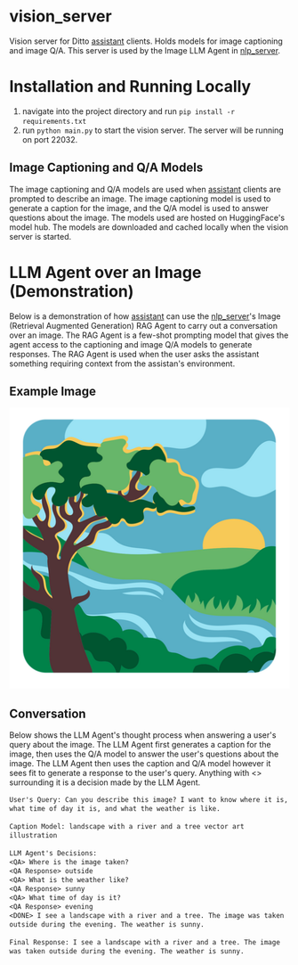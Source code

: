 # vision_server
Vision server for Ditto [assistant](http://github.com/ditto-assistant/assistant) clients. Holds models for image captioning and image Q/A. This server is used by the Image LLM Agent in [nlp_server](http://github.com/ditto-assistant/nlp_server).

# Installation and Running Locally
1. navigate into the project directory and run `pip install -r requirements.txt`
2. run `python main.py` to start the vision server. The server will be running on port 22032.

## Image Captioning and Q/A Models
The image captioning and Q/A models are used when [assistant](http://github.com/ditto-assistant/assistant) clients are prompted to describe an image. The image captioning model is used to generate a caption for the image, and the Q/A model is used to answer questions about the image. The models used are hosted on HuggingFace's model hub. The models are downloaded and cached locally when the vision server is started.

# LLM Agent over an Image (Demonstration)
Below is a demonstration of how [assistant](http://github.com/ditto-assistant/assistant) can use the [nlp_server](http://github.com/ditto-assistant/nlp_server)'s Image (Retrieval Augmented Generation) RAG Agent to carry out a conversation over an image. The RAG Agent is a few-shot prompting model that gives the agent access to the captioning and image Q/A models to generate responses. The RAG Agent is used when the user asks the assistant something requiring context from the assistan's environment.

## Example Image
![Example Image](./modules/river-sunset.png)


## Conversation
Below shows the LLM Agent's thought process when answering a user's query about the image. The LLM Agent first generates a caption for the image, then uses the Q/A model to answer the user's questions about the image. The LLM Agent then uses the caption and Q/A model however it sees fit to generate a response to the user's query. Anything with <> surrounding it is a decision made by the LLM Agent.
```
User's Query: Can you describe this image? I want to know where it is, what time of day it is, and what the weather is like.

Caption Model: landscape with a river and a tree vector art illustration

LLM Agent's Decisions:
<QA> Where is the image taken?
<QA Response> outside
<QA> What is the weather like?
<QA Response> sunny
<QA> What time of day is it?
<QA Response> evening
<DONE> I see a landscape with a river and a tree. The image was taken outside during the evening. The weather is sunny.

Final Response: I see a landscape with a river and a tree. The image was taken outside during the evening. The weather is sunny.
```
